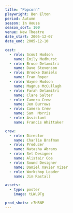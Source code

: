 ```yaml
---
title: "Popcorn"
playwright: Ben Elton
period: Autumn
season: In House
season_sort: 100
venue: New Theatre
date_start: 2005-12-07
date_end: 2005-12-10

cast:
  - role: Scout Hudson
    name: Emily Medhurst
  - role: Bruce Delamitri
    name: Dave Stevenson
  - role: Brooke Daniels
    name: Fran Roper
  - role: Wayne Hudson
    name: Magnus McCullagh
  - role: Farah Delamitri
    name: Clare Salter
  - role: Camera Crew
    name: Jen Burrows
  - role: Camera Crew
    name: Sam  Morris
  - role: Assistant
    name: Francis Whittaker

crew:
  - role: Director
    name: Charlie Brafman
  - role: Producer
    name: Natasha Abrams
  - role: Set Designer
    name: Alistair Coe
  - role: Sound Designer
    name: Daniel Xavier Vizer
  - role: Workshop Leader
    name: Jim Rastall

assets:
  - type: poster
    image: tLWL9Tg

prod_shots: c7H5NP
---
```

